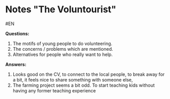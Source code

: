 # Notes "The Voluntourist"
#EN 

**Questions:**
1. The motifs of young people to do volunteering. 
2. The concerns / problems which are mentioned. 
3. Alternatives for people who really want to help.

**Answers:**
1. Looks good on the CV, to connect to the local people, to break away for a bit, it feels nice to share something with someone else, 
2. The farming project seems a bit odd. To start teaching kids without having any former teaching experience

